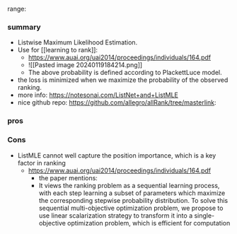 range: 
### summary
- Listwise Maximum Likelihood Estimation.
- Use for [[learning to rank]]:
	- https://www.auai.org/uai2014/proceedings/individuals/164.pdf
	- ![[Pasted image 20240119184214.png]]
	- The above probability is defined according to PlackettLuce model.
- the loss is minimized when we maximize the probability of the observed ranking.
- more info: https://notesonai.com/ListNet+and+ListMLE
- nice github repo: https://github.com/allegro/allRank/tree/masterlink: 
### pros

### Cons
- ListMLE cannot well capture the position importance, which is a key factor in ranking
	- https://www.auai.org/uai2014/proceedings/individuals/164.pdf
		- the paper mentions:
		- It views the ranking problem as a sequential learning process, with each step learning a subset of parameters which maximize the corresponding stepwise probability distribution. To solve this sequential multi-objective optimization problem, we propose to use linear scalarization strategy to transform it into a single-objective optimization problem, which is efficient for computation
